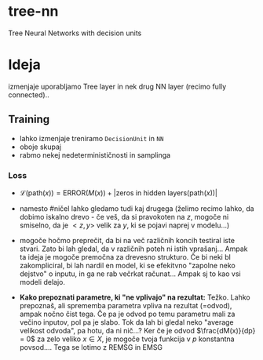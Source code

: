 # tree-nn
Tree Neural Networks with decision units

# Ideja 
izmenjaje uporabljamo Tree layer in nek drug NN layer (recimo fully connected)..

## Training
- lahko izmenjaje treniramo `DecisionUnit` in `NN`
- oboje skupaj
- rabmo nekej nedeterminističnosti in samplinga 
### Loss
- $\mathcal L(\text{path}(x)) = \text{ERROR}(M(x)) + |\text{zeros in hidden layers}(\text{path}(x))|$
- namesto #ničel lahko gledamo tudi kaj drugega (želimo recimo lahko, da dobimo iskalno drevo - če veš, da si pravokoten na $z$, mogoče ni smiselno, da je $<z, y>$ velik za $y$, ki se pojavi naprej v modelu...)
- mogoče hočmo preprečit, da bi na več različnih koncih testiral iste stvari. Zato bi lah gledal, da v različnih poteh ni istih vprašanj... Ampak ta ideja je mogoče premočna za drevesno strukturo. Če bi neki bl zakompliciral, bi lah nardil en model, ki se efekitvno "zapolne neko dejstvo" o inputu, in ga ne rab večrkat računat... Ampak sj to kao vsi modeli delajo.

- **Kako prepoznati parametre, ki "ne vplivajo" na rezultat:** Težko. Lahko prepoznaš, ali sprememba parametra vpliva na rezultat (=odvod), ampak nočno čist tega. Če pa je odvod po temu parametru mali za večino inputov, pol pa je slabo. Tok da lah bi gledal neko "average velikost odvoda", pa hotu, da ni nič...? Ker če je odvod $\frac{dM(x)}{dp} = 0$ za zelo veliko $x \in X$, je mogoče tvoja funkcija v $p$ konstantna povsod....  Tega se lotimo z  REMSG in EMSG